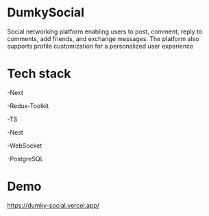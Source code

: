 # DumkySocial

Social networking platform enabling users to post, comment, 
reply to comments, add friends, and exchange 
messages. The platform also supports profile customization for a 
personalized user experience

# Tech stack
    
-Next

-Redux-Toolkit

-TS

-Nest

-WebSocket

-PostgreSQL

# Demo

https://dumky-social.vercel.app/
